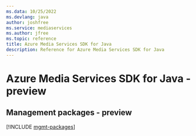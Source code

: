 ```yaml
---
ms.data: 10/25/2022
ms.devlang: java
author: joshfree
ms.service: mediaservices
ms.author: jfree
ms.topic: reference
title: Azure Media Services SDK for Java
description: Reference for Azure Media Services SDK for Java
---
```

# Azure Media Services SDK for Java - preview

## Management packages - preview
[!INCLUDE [mgmt-packages](media-services-mgmt-index.md)]